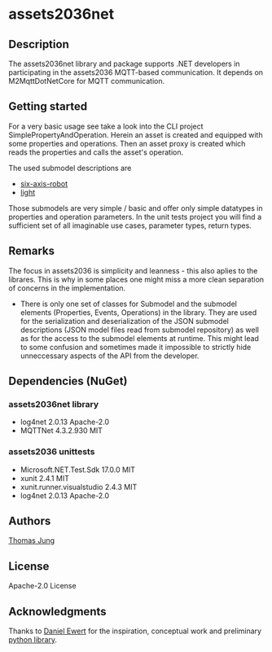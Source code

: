 # assets2036net

## Description

The assets2036net library and package supports .NET developers in participating in the 
assets2036 MQTT-based communication. It depends on M2MqttDotNetCore for MQTT communication. 

## Getting started

For a very basic usage see take a look into the CLI project SimplePropertyAndOperation. 
Herein an asset is created and equipped with some properties and operations. Then an asset 
proxy is created which reads the properties and calls the asset's operation. 

The used submodel descriptions are 
* [six-axis-robot](https://raw.githubusercontent.com/boschresearch/assets2036-submodels/master/six-axis-robot.json)
* [light](https://raw.githubusercontent.com/boschresearch/assets2036-submodels/master/light.json)

Those submodels are very simple / basic and offer only simple datatypes in properties and 
operation parameters. In the unit tests project you will find a sufficient set of all imaginable 
use cases, parameter types, return types. 

## Remarks

The focus in assets2036 is simplicity and leanness - this also aplies to the librares. This 
is why in some places one might miss a more clean separation of concerns in the implementation. 

* There is only one set of classes for Submodel and the submodel elements (Properties, Events, 
Operations) in the library. They are used for the serialization and deserialization of the JSON 
submodel descriptions (JSON model files read from submodel repository) as well as for the access 
to the submodel elements at runtime. This might lead to some confusion and sometimes made it 
impossible to strictly hide unneccessary aspects of the API from the developer. 

## Dependencies (NuGet)

### assets2036net library

- log4net	2.0.13	Apache-2.0
- MQTTNet	4.3.2.930	MIT 

### assets2036 unittests
- Microsoft.NET.Test.Sdk	17.0.0	MIT 
- xunit	2.4.1	MIT 
- xunit.runner.visualstudio	2.4.3	MIT 
- log4net	2.0.13	Apache-2.0


## Authors

[Thomas Jung](https://github.com/thomasjosefjung)

## License 

Apache-2.0 License

## Acknowledgments

Thanks to [Daniel Ewert](https://github.com/DaEwe/) for the inspiration, conceptual work and 
preliminary [python library](https://github.com/boschresearch/assets2036py). 
